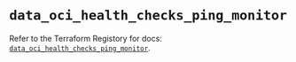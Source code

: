 # `data_oci_health_checks_ping_monitor`

Refer to the Terraform Registory for docs: [`data_oci_health_checks_ping_monitor`](https://registry.terraform.io/providers/oracle/oci/6.18.0/docs/data-sources/health_checks_ping_monitor).
